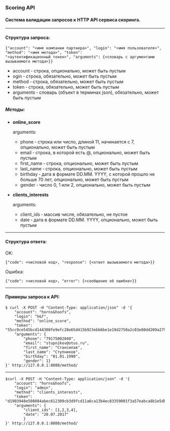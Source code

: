 ### Scoring API
#### Система валидации запросов к HTTP API сервиса скоринга.
***
#### Cтруктура запроса:

    {"account": "<имя компании партнера>", "login": "<имя пользователя>", "method": "<имя метода>", "token":
    "<аутентификационный токен>", "arguments": {<словарь с аргументами вызываемого метода>}}

* account ‐ строка, опционально, может быть пустым
* ogin ‐ строка, обязательно, может быть пустым
* method ‐ строка, обязательно, может быть пустым
* token ‐ строка, обязательно, может быть пустым
* arguments ‐ словарь (объект в терминах json), обязательно, может быть пустым


##### Методы:

- **online_score**

    arguments:
    * phone ‐ строка или число, длиной 11, начинается с 7, опционально, может быть пустым
    * email ‐ строка, в которой есть @, опционально, может быть пустым
    * first_name ‐ строка, опционально, может быть пустым
    * last_name ‐ строка, опционально, может быть пустым
    * birthday ‐ дата в формате DD.MM. YYYY, с которой прошло не больше 70 лет, опционально, может быть пустым
    * gender ‐ число 0, 1 или 2, опционально, может быть пустым


- **clients_interests**
    
    arguments:
    * client_ids ‐ массив числе, обязательно, не пустое
    * date ‐ дата в формате DD.MM. YYYY, опционально, может быть пустым
***

#### Структура ответа:

OK:

    {"code": <числовой код>, "response": {<ответ вызываемого метода>}}

Ошибка:

    {"code": <числовой код>, "error": {<сообщение об ошибке>}}
***

#### Примеры запроса к API:
    $ curl -X POST -H "Content-Type: application/json" -d '{
        "account": "horns&hoofs", 
        "login": "h&f", 
        "method": "online_score", 
        "token": "55cc9ce545bcd144300fe9efc28e65d415b923ebb6be1e19d2750a2c03e80dd209a27954dca045e5bb12418e7d89b6d718a9e35af34e14e1d5bcd5a08f21fc95",
        "arguments": {
            "phone": "79175002040", 
            "email": "stupnikov@otus.ru", 
            "first_name": "Стансилав",
            "last_name": "Ступников", 
            "birthday": "01.01.1990", 
            "gender": 1}
    }' http://127.0.0.1:8080/method/
    
***   

    $curl -X POST -H "Content-Type: application/json" -d '{
        "account": "horns&hoofs", 
        "login": "admin", 
        "method": "clients_interests", 
        "token": "d1903948e508084abec612309cb3d9fcd11a6ca13b4ec83359001f3a57eabca8b1e5db80cd883fdc966d0bbdf23312520dcc6e3e6163ef8790e51fb7a76a0e08", 
        "arguments": {
            "client_ids": [1,2,3,4], 
            "date": "20.07.2017"
            }
    }' http://127.0.0.1:8080/method/

